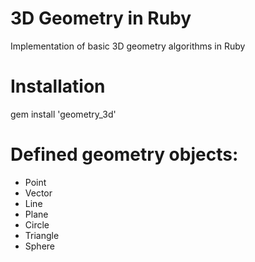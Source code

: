 # 3D Geometry in Ruby
Implementation of basic 3D geometry algorithms in Ruby

# Installation
gem install 'geometry_3d'

# Defined geometry objects:
- Point
- Vector
- Line
- Plane
- Circle
- Triangle
- Sphere
